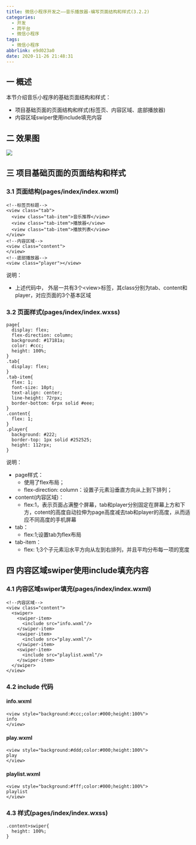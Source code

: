 ```yaml
---
title: 微信小程序开发之——音乐播放器-编写页面结构和样式(3.2.2)
categories:
  - 开发
  - 跨平台
  - 微信小程序
tags:
  - 微信小程序
abbrlink: e9d023a0
date: 2020-11-26 21:48:31
---
```

## 一 概述

本节介绍音乐小程序的基础页面结构和样式：

* 项目基础页面的页面结构和样式(标签页、内容区域、底部播放器)
* 内容区域swiper使用include填充内容

<!--more-->

## 二 效果图

![][1]

## 三 项目基础页面的页面结构和样式

### 3.1 页面结构(pages/index/index.wxml)

```
<!--标签页标题-->
<view class="tab">
  <view class="tab-item">音乐推荐</view>
  <view class="tab-item">播放器</view>
  <view class="tab-item">播放列表</view>
</view>
<!--内容区域-->
<view class="content">
</view>
<!--底部播放器-->
<view class="player"></view>
```

说明：
* 上述代码中， 外层一共有3个\<view>标签，其class分别为tab、content和player，对应页面的3个基本区域

### 3.2 页面样式(pages/index/index.wxss)

```
page{
  display: flex;
  flex-direction: column;
  background: #17181a;
  color: #ccc;
  height: 100%;
}
.tab{
  display: flex;
}
.tab-item{
  flex: 1;
  font-size: 10pt;
  text-align: center;
  line-height: 72rpx;
  border-bottom: 6rpx solid #eee;
}
.content{
  flex: 1;
}
.player{
  background: #222;
  border-top: 1px solid #252525;
  height: 112rpx;
}
```

说明：

* page样式：
  - 使用了flex布局；
  - flex-direction: column：设置子元素沿垂直方向从上到下排列；
* content(内容区域)：
  - flex:1，表示页面占满整个屏幕，tab和player分别固定在屏幕上方和下方，cotent的高度自动拉伸为page高度减去tab和player的高度，从而适应不同高度的手机屏幕
* tab：
  - flex:1;设置tab为flex布局
* tab-item：
  - flex: 1;3个子元素沿水平方向从左到右排列，并且平均分布每一项的宽度

## 四 内容区域swiper使用include填充内容

### 4.1 内容区域swiper填充(pages/index/index.wxml)

```
<!--内容区域-->
<view class="content">
  <swiper>
    <swiper-item>
      <include src="info.wxml"/>
    </swiper-item>
    <swiper-item>
      <include src="play.wxml"/>
    </swiper-item>
    <swiper-item>
      <include src="playlist.wxml"/>
    </swiper-item>
  </swiper>
</view>
```

### 4.2 include 代码

#### info.wxml

```
<view style="background:#ccc;color:#000;height:100%">
info
</view>
```

#### play.wxml

```
<view style="background:#ddd;color:#000;height:100%">
play
</view>
```

#### playlist.wxml

```
<view style="background:#fff;color:#000;height:100%">
playlist
</view>
```

### 4.3 样式(pages/index/index.wxss)

```
.content>swiper{
  height: 100%;
}
```



[1]:https://cdn.jsdelivr.net/gh/pgzxc/cdn/blog-wechat/wechat-music-index-tab-view.gif